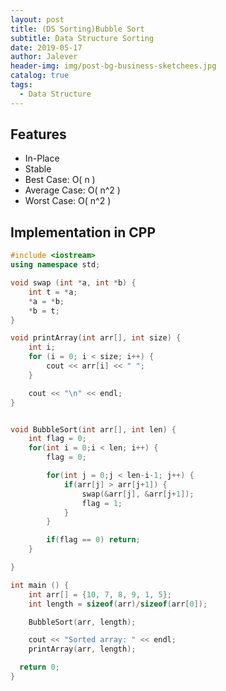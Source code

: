```yaml
---
layout: post
title: (DS Sorting)Bubble Sort
subtitle: Data Structure Sorting
date: 2019-05-17
author: Jalever
header-img: img/post-bg-business-sketchees.jpg
catalog: true
tags:
  - Data Structure
---
```


## Features
- In-Place
- Stable
- Best Case: O( n )
- Average Case: O( n^2 )
- Worst Case: O( n^2 )

## Implementation in CPP
```cpp
#include <iostream>
using namespace std;

void swap (int *a, int *b) {
    int t = *a;
    *a = *b;
    *b = t;
}

void printArray(int arr[], int size) {
	int i;
	for (i = 0; i < size; i++) {
		cout << arr[i] << " ";
	}

	cout << "\n" << endl;
}


void BubbleSort(int arr[], int len) {
    int flag = 0;
    for(int i = 0;i < len; i++) {
        flag = 0;

        for(int j = 0;j < len-i-1; j++) {
            if(arr[j] > arr[j+1]) {
                swap(&arr[j], &arr[j+1]);
                flag = 1;
            }
        }

        if(flag == 0) return;
    }

}

int main () {
    int arr[] = {10, 7, 8, 9, 1, 5};
	int length = sizeof(arr)/sizeof(arr[0]);

	BubbleSort(arr, length);

	cout << "Sorted array: " << endl;
	printArray(arr, length);

  return 0;
}
```
